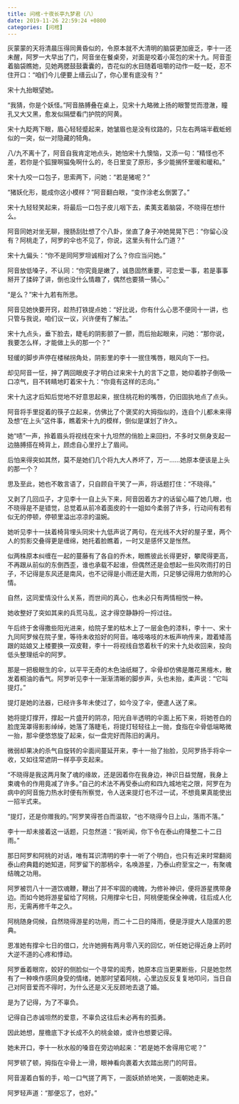 ```yaml
---
title: 问棺-十夜长亭九梦君（八）
date: 2019-11-26 22:59:24 +0800
categories: [问棺]
---
```


灰蒙蒙的天将清晨压得同黄昏似的，令原本就不大清明的脑袋更加疲乏，李十一还未醒，阿罗一大早出了门，阿音坐在餐桌旁，对面是咬着小笼包的宋十九。阿音歪着脑袋瞧她，见她两腮鼓鼓囊囊的，杏花似的水目随着咀嚼的动作一眨一眨，忍不住开口：“咱们今儿便要上缙云山了，你心里有底没有？”

宋十九抬眼望她。

“我猜，你是个妖怪。”阿音胳膊叠在桌上，见宋十九略微上扬的眼警觉而澄澈，瞳孔又大又黑，愈发似隔壁看门护院的阿黄。

宋十九眨两下眼，眉心轻轻蹙起来，她皱眉也是没有纹路的，只左右两端半截蚯蚓似的一突，似一对隐藏的犄角。

八/九不离十了，阿音自我肯定地点头，她怕宋十九懊恼，又添一句：“精怪也不差，若你是个狐狸啊猫兔啊什么的，冬日里变了原形，多少能搁怀里暖和暖和。”

宋十九咬一口包子，思索两下，问她：“若是猪呢？”

“猪妖化形，能成你这小模样？”阿音翻白眼，“变作涂老幺倒罢了。”

宋十九轻轻笑起来，将最后一口包子皮儿咽下去，柔荑支着脑袋，不晓得在想什么。

阿音同她对坐无聊，搜肠刮肚想了个八卦，坐直了身子冲她晃晃下巴：“你留心没有？阿桃走了，阿罗的伞也不见了，你说，这里头有什么门道？”

宋十九偏头：“你不是同阿罗坦诚相对了么？你应当问她。”

阿音放低嗓子，不认同：“你究竟是嫩了，诚恳固然重要，可恋爱一事，若是事事掰开了揉碎了讲，倒也没什么情趣了，偶然也要猜一猜心。”

“是么？”宋十九若有所思。

阿音见她快要开窍，趁热打铁提点她：“好比说，你有什么心思不便同十一讲，也只管与我说，咱们议一议，兴许便有了解法。”

宋十九点头，垂下脸去，睫毛的阴影颤了一颤，而后抬起眼来，问她：“那你说，我要怎么样，才能做上头的那一个？”

轻缓的脚步声停在楼梯拐角处，阴影里的李十一抿住嘴唇，眼风向下一扫。

却见阿音一怔，抻了两回眼皮子才明白过来宋十九的言下之意，她仰着脖子倒吸一口凉气，目不转睛地盯着宋十九：“你竟有这样的志向。”

宋十九这才后知后觉地不好意思起来，抿住桃花粉的嘴唇，仍旧固执地点了点头。

阿音将手里捉着的筷子立起来，仿佛比了个褒奖的大拇指似的，连自个儿都未来得及想“在上头”这件事，瞧着宋十九的模样，倒似是谋划了许久。

她“啧”一声，拎着眉头将视线在宋十九坦然的俏脸上来回扫，不多时又侧身支起一边胳膊搭在椅背上，顾虑自心里拧上了眉间。

后怕来得突如其然，莫不是她们几个将九大人养坏了，万一……她原本便该是上头的那一个？

思及至此，她也不敢言语了，只自顾自干笑了一声，将话题打住：“不晓得。”

又剥了几回瓜子，才见李十一自上头下来，阿音因着方才的话留心瞄了她几眼，也不晓得是不是错觉，总觉着从前冷着面皮的十一姐如今柔弱了许多，行动间有若有似无的停顿，停顿里溢出凉凉的温婉。

她听见李十一扶着椅背埋头同宋十九低声说了两句，在光线不大好的屋子里，两个人的剪影交叠得更是缠绵，她托着脸瞧着，一时又是感怀又是怅然。

似两株原本纠缠在一起的蔓藤有了各自的乔木，眼瞧彼此长得更好，攀爬得更高，不再跟从前似的东倒西歪，谁也承载不起谁，但偶然还是会想起一些风吹雨打的日子，不记得是东风还是南风，也不记得是小雨还是大雨，只足够记得用力依附的心情。

自然，这同爱情没什么关系，而世间的真心，也未必只有两情相悦一种。

她收整好了突如其来的兵荒马乱，这才得空静静捋一捋过往。

午后终于舍得撒些阳光进来，给院子里的枯木上了一层金色的漆料，李十一、宋十九同阿罗候在院子里，等待未收拾好的阿音。咯吱咯吱的木板声响传来，蹬着矮高跟的姑娘又上楼要换一双皮鞋，李十一将视线自悠着秋千的宋十九处收回来，投向低头整理纸伞的阿罗。

那是一把极眼生的伞，以平平无奇的木色油纸糊了，伞骨却仿佛是雕花黑檀木，散发着桐油的香气。阿罗听见李十一渐渐清晰的脚步声，头也未抬，柔声说：“它叫提灯。”

提灯是她的法器，已经许多年未使过了，如今没了伞，便遣人送了来。

她将提灯撑开，撑起一片盛开的阴凉，阳光自半透明的伞面上拓下来，将她苍白的脸庞笼罩得影影绰绰，她落了落睫毛，将提灯轻轻往上一抛，食指在伞骨低端略微一抬，那伞便悠悠旋了起来，似一盘完好而陈旧的满月。

微弱却果决的杀气自旋转的伞面间蔓延开来，李十一抬了抬脸，见阿罗扬手将伞一收，又如往常遮阴一样亭亭支起来。

“不晓得是我这两月聚了魂的缘故，还是因着你在我身边，神识日益觉醒，我身上束魂令的作用竟减了许多。”自己的术法不再受泰山府和四九城地宅之限，阿罗在为病中的阿音施力热水时便有所察觉，令人送来提灯也不过一试，不想竟果真能使出一招半式来。

“提灯，还是你赠我的。”阿罗笑得苍白而温软，“也不晓得今日上山，落雨不落。”

李十一却未接着这一话题，只忽然道：“我听闻，你下令在泰山府降整二十二日雨。”

那日阿罗和阿桃的对话，唯有耳识清明的李十一听了个明白，也只有近来时常翻阅泰山府典籍的她知道，阿罗留下的那柄伞，名唤游星，乃泰山府至宝之一，有聚魂结魄之功用。

阿罗被罚八十一道饮魂鞭，鞭出了并不牢固的魂魄，为修补神识，便将游星携带身边。而如今她将游星留给了阿桃，只用撑伞七日，阿桃便能保全神魂，往后成人化形，无需再修千年之久。

阿桃随身伺候，自然晓得游星的功用，而二十二日的降雨，便是浮提大人隐匿的恩典。

恩准她有撑伞七日的借口，允许她拥有两月零八天的回忆，听任她记得近身上药时大逆不道的心疼和悸动。

阿罗垂着眼帘，姣好的侧脸似一个寻常的闺秀，她原本应当更果断些，只是她忽然有了一种唤作感同身受的情绪，她那时望着阿桃，心里边反反复复地叩问，当日自己对阿音爱而不得时，为什么还是义无反顾地去退了婚。

是为了记得，为了不辜负。

记得自己赤诚坦然的爱意，不辜负这往后未必再有的孤勇。

因此她想，屋檐底下才长成不久的桃金娘，或许也想要记得。

她未开口，李十一秋水般的嗓音在旁边响起来：“若是她不舍得用它呢？”

阿罗顿了顿，拇指在伞骨上一滑，眼神看向裹着大衣踏出房门的阿音。

阿音渥着白皙的手，哈一口气搓了两下，一面妖娇娇地笑，一面朝她走来。

阿罗轻声道：“那便忘了，也好。”

